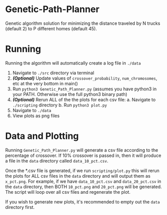 # Genetic-Path-Planner

Genetic algorithm solution for minimizing the distance traveled by N trucks (default 2) to P different homes (default 45).

# Running
Running the algorithm will automatically create a log file in `./data`

1. Navigate to `./src` directory via terminal
2. ***(Optional)*** Update values of `crossover_probability`, `num_chromosomes`, etc at the very bottom in main()
3. Run `python3 Genetic_Path_Planner.py` (assumes you have python3 in your PATH. Otherwise use the full python3 binary path)
4. ***(Optional)*** Rerun ALL of the the plots for each csv file: 
              a. Navigate to `./scripting` directory
              b. Run `python3 plot.py`
6. Navigate to `./data`
7. View plots as png files

# Data and Plotting
Running `Genetic_Path_Planner.py` will generate a csv file according to the percentage of crossover. If 10% crossover is passed in, then it will produce a file in the `data` directory called `data_10_pct.csv`.

Once the *.csv file is generated, if we run `scripting/plot.py` this will rerun the plots for ALL csv files in the `data` directory and will output them as `x_pct.png`. For example, if we have `data_10_pct.csv` and `data_20_pct.csv` in the `data` directory, then BOTH `10_pct.png` and `20_pct.png` will be generated. The script will loop over all csv files and regenerate the plot.

If you wish to generate new plots, it's recommended to empty out the `data` directory first.
